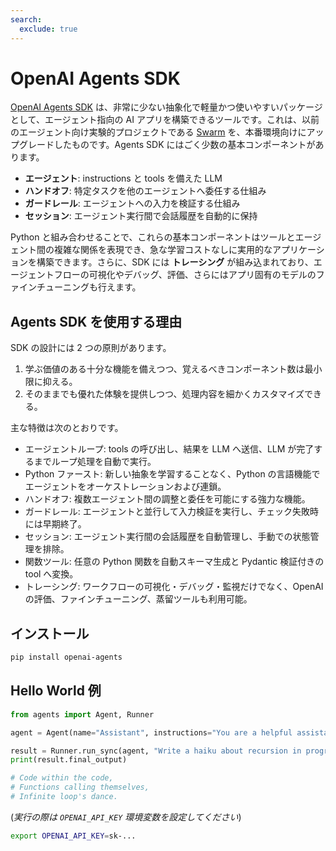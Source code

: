 ```yaml
---
search:
  exclude: true
---
```

# OpenAI Agents SDK

[OpenAI Agents SDK](https://github.com/openai/openai-agents-python) は、非常に少ない抽象化で軽量かつ使いやすいパッケージとして、エージェント指向の AI アプリを構築できるツールです。これは、以前のエージェント向け実験的プロジェクトである [Swarm](https://github.com/openai/swarm/tree/main) を、本番環境向けにアップグレードしたものです。Agents SDK にはごく少数の基本コンポーネントがあります。

- **エージェント**: instructions と tools を備えた LLM  
- **ハンドオフ**: 特定タスクを他のエージェントへ委任する仕組み  
- **ガードレール**: エージェントへの入力を検証する仕組み  
- **セッション**: エージェント実行間で会話履歴を自動的に保持  

Python と組み合わせることで、これらの基本コンポーネントはツールとエージェント間の複雑な関係を表現でき、急な学習コストなしに実用的なアプリケーションを構築できます。さらに、SDK には **トレーシング** が組み込まれており、エージェントフローの可視化やデバッグ、評価、さらにはアプリ固有のモデルのファインチューニングも行えます。

## Agents SDK を使用する理由

SDK の設計には 2 つの原則があります。

1. 学ぶ価値のある十分な機能を備えつつ、覚えるべきコンポーネント数は最小限に抑える。  
2. そのままでも優れた体験を提供しつつ、処理内容を細かくカスタマイズできる。

主な特徴は次のとおりです。

- エージェントループ: tools の呼び出し、結果を LLM へ送信、LLM が完了するまでループ処理を自動で実行。  
- Python ファースト: 新しい抽象を学習することなく、Python の言語機能でエージェントをオーケストレーションおよび連鎖。  
- ハンドオフ: 複数エージェント間の調整と委任を可能にする強力な機能。  
- ガードレール: エージェントと並行して入力検証を実行し、チェック失敗時には早期終了。  
- セッション: エージェント実行間の会話履歴を自動管理し、手動での状態管理を排除。  
- 関数ツール: 任意の Python 関数を自動スキーマ生成と Pydantic 検証付きの tool へ変換。  
- トレーシング: ワークフローの可視化・デバッグ・監視だけでなく、OpenAI の評価、ファインチューニング、蒸留ツールも利用可能。

## インストール

```bash
pip install openai-agents
```

## Hello World 例

```python
from agents import Agent, Runner

agent = Agent(name="Assistant", instructions="You are a helpful assistant")

result = Runner.run_sync(agent, "Write a haiku about recursion in programming.")
print(result.final_output)

# Code within the code,
# Functions calling themselves,
# Infinite loop's dance.
```

(_実行の際は `OPENAI_API_KEY` 環境変数を設定してください_)

```bash
export OPENAI_API_KEY=sk-...
```